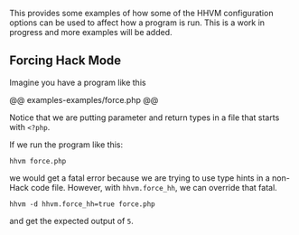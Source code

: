 This provides some examples of how some of the HHVM configuration options can be used to affect how a program is run. This is a work in progress and more examples will be added.

## Forcing Hack Mode

Imagine you have a program like this

@@ examples-examples/force.php @@

Notice that we are putting parameter and return types in a file that starts with `<?php`.

If we run the program like this:

```
hhvm force.php
```

we would get a fatal error because we are trying to use type hints in a non-Hack code file. However, with `hhvm.force_hh`, we can override that fatal.

```
hhvm -d hhvm.force_hh=true force.php
```

and get the expected output of `5`.
